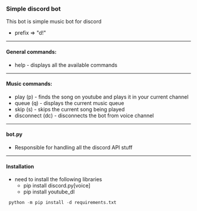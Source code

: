 ### Simple discord bot
This bot is simple music bot for discord
- prefix => "d!"
---

#### General commands:
- help - displays all the available commands
---

#### Music commands:
- play (p) <keywords> - finds the song on youtube and plays it in your current channel
- queue (q) - displays the current music queue
- skip (s) - skips the current song being played
- disconnect (dc) - disconnects the bot from voice channel
---
 
#### bot.py
* Responsible for handling all the discord API stuff
---
 
#### Installation
* need to install the following libraries
  * pip install discord.py[voice]
  * pip install youtube_dl
 ```python
  python -m pip install -d requirements.txt
  ```
